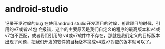 # android-studio
记录开发时候的bug
在使用android studio开发项目的时候，创建项目的时候，引用的v7或者v4包 会报错，这个的主要原因是我们自定义的程序的最高版本和v4或v7包不匹配，或者我们引用的
v4或v7软件中不存在，那就是我们定义的目标版本出现了问题，把我们开发的软件的目标版本换成v4或v7对应的版本就可以了。
